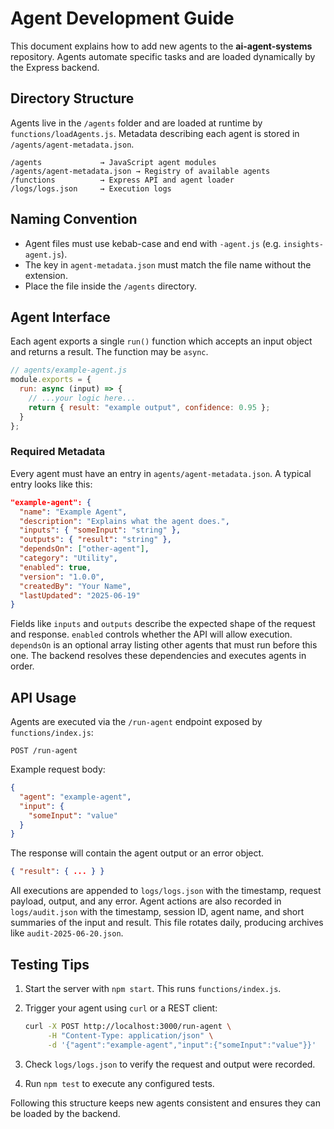 # Agent Development Guide

This document explains how to add new agents to the **ai-agent-systems** repository. Agents automate specific tasks and are loaded dynamically by the Express backend.

## Directory Structure

Agents live in the `/agents` folder and are loaded at runtime by `functions/loadAgents.js`. Metadata describing each agent is stored in `/agents/agent-metadata.json`.

```
/agents             → JavaScript agent modules
/agents/agent-metadata.json → Registry of available agents
/functions          → Express API and agent loader
/logs/logs.json     → Execution logs
```

## Naming Convention

* Agent files must use kebab-case and end with `-agent.js` (e.g. `insights-agent.js`).
* The key in `agent-metadata.json` must match the file name without the extension.
* Place the file inside the `/agents` directory.

## Agent Interface

Each agent exports a single `run()` function which accepts an input object and returns a result. The function may be `async`.

```js
// agents/example-agent.js
module.exports = {
  run: async (input) => {
    // ...your logic here...
    return { result: "example output", confidence: 0.95 };
  }
};
```

### Required Metadata

Every agent must have an entry in `agents/agent-metadata.json`. A typical entry looks like this:

```json
"example-agent": {
  "name": "Example Agent",
  "description": "Explains what the agent does.",
  "inputs": { "someInput": "string" },
  "outputs": { "result": "string" },
  "dependsOn": ["other-agent"],
  "category": "Utility",
  "enabled": true,
  "version": "1.0.0",
  "createdBy": "Your Name",
  "lastUpdated": "2025-06-19"
}
```

Fields like `inputs` and `outputs` describe the expected shape of the request and response. `enabled` controls whether the API will allow execution.
`dependsOn` is an optional array listing other agents that must run before this one. The backend resolves these dependencies and executes agents in order.

## API Usage

Agents are executed via the `/run-agent` endpoint exposed by `functions/index.js`:

```http
POST /run-agent
```

Example request body:

```json
{
  "agent": "example-agent",
  "input": {
    "someInput": "value"
  }
}
```

The response will contain the agent output or an error object.

```json
{ "result": { ... } }
```

All executions are appended to `logs/logs.json` with the timestamp, request payload, output, and any error.
Agent actions are also recorded in `logs/audit.json` with the timestamp, session ID, agent name, and short summaries of the input and result. This file rotates daily, producing archives like `audit-2025-06-20.json`.

## Testing Tips

1. Start the server with `npm start`. This runs `functions/index.js`.
2. Trigger your agent using `curl` or a REST client:

   ```bash
   curl -X POST http://localhost:3000/run-agent \
        -H "Content-Type: application/json" \
        -d '{"agent":"example-agent","input":{"someInput":"value"}}'
   ```
3. Check `logs/logs.json` to verify the request and output were recorded.
4. Run `npm test` to execute any configured tests.

Following this structure keeps new agents consistent and ensures they can be loaded by the backend.
